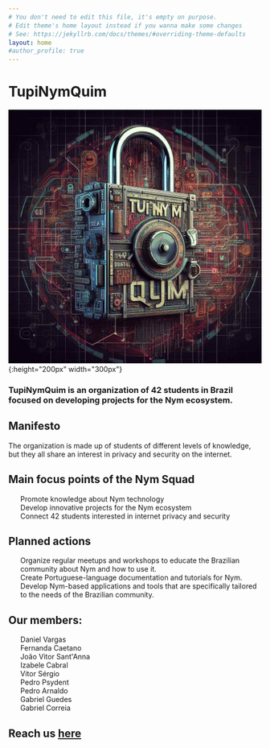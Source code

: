 ```yaml
---
# You don't need to edit this file, it's empty on purpose.
# Edit theme's home layout instead if you wanna make some changes
# See: https://jekyllrb.com/docs/themes/#overriding-theme-defaults
layout: home
#author_profile: true
---
```


# TupiNymQuim

![tupinymquim.jpg](/assets/images/tupinymquim.jpg){:height="200px" width="300px"}

### TupiNymQuim is an organization of 42 students in Brazil focused on developing projects for the Nym ecosystem.

## Manifesto

The organization is made up of students of different levels of knowledge, but they all share an interest in privacy and security on the internet.

## Main focus points of the Nym Squad

<ul style="list-style-type:none;">
<li>Promote knowledge about Nym technology</li>
<li>Develop innovative projects for the Nym ecosystem</li>
<li>Connect 42 students interested in internet privacy and security</li>
</ul>

## Planned actions

<ul text-align="center" style="list-style-type:none;">
  <li>Organize regular meetups and workshops to educate the Brazilian community about Nym and how to use it.</li>
  <li>Create Portuguese-language documentation and tutorials for Nym.</li>
  <li>Develop Nym-based applications and tools that are specifically tailored to the needs of the Brazilian community.</li>
</ul>

## Our members:

<ul text-align="center" style="list-style-type:none;">
  <li>Daniel Vargas</li>
  <li>Fernanda Caetano</li>
  <li>João Vitor Sant'Anna</li>
  <li>Izabele Cabral</li>
  <li>Vitor Sérgio</li>
  <li>Pedro Psydent</li>
  <li>Pedro Arnaldo</li>
  <li>Gabriel Guedes</li>
  <li>Gabriel Correia</li>
</ul>

## Reach us [here](https://t.me/+jO97cIbMEbowZWRh)

